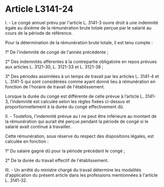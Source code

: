 # Article L3141-24

I. - Le congé annuel prévu par l'article L. 3141-3 ouvre droit à une indemnité égale au dixième de la rémunération brute totale perçue par le salarié au cours de la période de référence.

Pour la détermination de la rémunération brute totale, il est tenu compte :

1° De l'indemnité de congé de l'année précédente ;

2° Des indemnités afférentes à la contrepartie obligatoire en repos prévues aux articles L. 3121-30, L. 3121-33 et L. 3121-38 ;

3° Des périodes assimilées à un temps de travail par les articles L. 3141-4 et L. 3141-5 qui sont considérées comme ayant donné lieu à rémunération en fonction de l'horaire de travail de l'établissement.

Lorsque la durée du congé est différente de celle prévue à l’article L. 3141-3, l’indemnité est calculée selon les règles fixées ci-dessus et proportionnellement à la durée du congé effectivement dû.

II. - Toutefois, l'indemnité prévue au I ne peut être inférieure au montant de la rémunération qui aurait été perçue pendant la période de congé si le salarié avait continué à travailler.

Cette rémunération, sous réserve du respect des dispositions légales, est calculée en fonction :

1° Du salaire gagné dû pour la période précédant le congé ;

2° De la durée du travail effectif de l'établissement.

III. - Un arrêté du ministre chargé du travail détermine les modalités d'application du présent article dans les professions mentionnées à l'article L. 3141-32.
